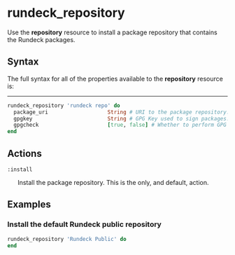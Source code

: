 # rundeck_repository #

Use the **repository** resource to install a package repository that contains the Rundeck packages.

## Syntax ##

The full syntax for all of the properties available to the **repository** resource is:

----

```ruby
rundeck_repository 'rundeck repo' do
  package_uri                   String # URI to the package repository.
  gpgkey                        String # GPG Key used to sign packages.
  gpgcheck                      [true, false] # Whether to perform GPG verification on packages.
end
```

## Actions ##

`:install`

&nbsp;&nbsp;&nbsp;&nbsp;&nbsp;&nbsp;Install the package repository. This is the only, and default, action.

## Examples ##

### Install the default Rundeck public repository ###

```ruby
rundeck_repository 'Rundeck Public' do
end
```
